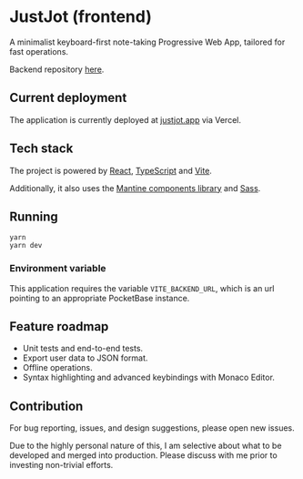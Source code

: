 # JustJot (frontend)

A minimalist keyboard-first note-taking Progressive Web App, tailored for fast operations.

Backend repository [here](https://github.com/JunoNgx/justjot-backend).

## Current deployment

The application is currently deployed at [justjot.app](https://justjot.app/) via Vercel.

## Tech stack

The project is powered by [React](https://react.dev/), [TypeScript](https://www.typescriptlang.org/) and [Vite](https://vitejs.dev/).

Additionally, it also uses the [Mantine components library](https://mantine.dev/) and [Sass](https://sass-lang.com/).

## Running

```
yarn
yarn dev
```

### Environment variable

This application requires the variable `VITE_BACKEND_URL`, which is an url pointing to an appropriate PocketBase instance.

## Feature roadmap
* Unit tests and end-to-end tests.
* Export user data to JSON format.
* Offline operations.
* Syntax highlighting and advanced keybindings with Monaco Editor.

## Contribution
For bug reporting, issues, and design suggestions, please open new issues.

Due to the highly personal nature of this, I am selective about what to be developed and merged into production. Please discuss with me prior to investing non-trivial efforts.